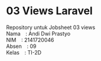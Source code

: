 # 03 Views Laravel

Repository untuk Jobsheet 03 views
<br>Nama&emsp;: Andi Dwi Prastyo
<br>NIM&emsp;: 2141720046
<br>Absen&emsp;: 09
<br>Kelas&emsp;: TI-2D